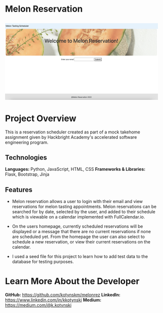 # Melon Reservation

## <img src="/static/img/melon.png">

# Project Overview

This is a reservation scheduler created as part of a mock takehome assignment given by Hackbright Academy's accelerated software engineering program.

## Technologies

**Languages:** Python, JavaScript, HTML, CSS
**Frameworks & Libraries:** Flask, Bootstrap, Jinja

## Features

- Melon reservation allows a user to login with their email and view reservations for melon tasting appointments. Melon reservations can be searched for by date, selected by the user, and added to their schedule which is viewable on a calendar implemented with FullCalendar.io.

- On the users homepage, currently scheduled reservations will be displayed or a message that there are no current reservations if none are scheduled yet. From the homepage the user can also select to schedule a new reservation, or view their current reservations on the calendar.

- I used a seed file for this project to learn how to add test data to the database for testing purposes.

# <a name="about"></a>Learn More About the Developer

**GitHub:** https://github.com/kotynskm/melonrez
**LinkedIn:** https://www.linkedin.com/in/kkotynski
**Medium:** https://medium.com/@k.kotynski
